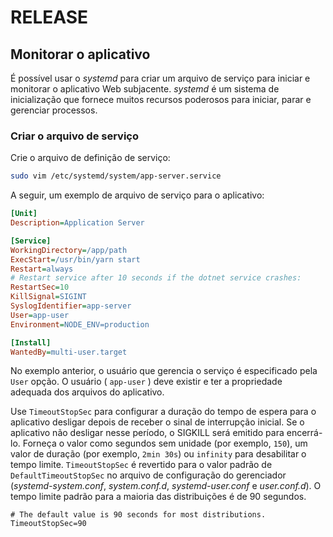 # RELEASE

## <a name="monitor-the-app"></a>Monitorar o aplicativo

É possível usar o _systemd_ para criar um arquivo de serviço para iniciar e monitorar o aplicativo Web subjacente. _systemd_ é um sistema de inicialização que fornece muitos recursos poderosos para iniciar, parar e gerenciar processos.

### <a name="create-the-service-file"></a>Criar o arquivo de serviço

Crie o arquivo de definição de serviço:

```bash
sudo vim /etc/systemd/system/app-server.service
```

A seguir, um exemplo de arquivo de serviço para o aplicativo:

```ini
[Unit]
Description=Application Server

[Service]
WorkingDirectory=/app/path
ExecStart=/usr/bin/yarn start
Restart=always
# Restart service after 10 seconds if the dotnet service crashes:
RestartSec=10
KillSignal=SIGINT
SyslogIdentifier=app-server
User=app-user
Environment=NODE_ENV=production

[Install]
WantedBy=multi-user.target
```

No exemplo anterior, o usuário que gerencia o serviço é especificado pela `User` opção. O usuário ( `app-user` ) deve existir e ter a propriedade adequada dos arquivos do aplicativo.

Use `TimeoutStopSec` para configurar a duração do tempo de espera para o aplicativo desligar depois de receber o sinal de interrupção inicial. Se o aplicativo não desligar nesse período, o SIGKILL será emitido para encerrá-lo. Forneça o valor como segundos sem unidade (por exemplo, `150`), um valor de duração (por exemplo, `2min 30s`) ou `infinity` para desabilitar o tempo limite. `TimeoutStopSec` é revertido para o valor padrão de `DefaultTimeoutStopSec` no arquivo de configuração do gerenciador (_systemd-system.conf_, _system.conf.d_, _systemd-user.conf_ e _user.conf.d_). O tempo limite padrão para a maioria das distribuições é de 90 segundos.

```
# The default value is 90 seconds for most distributions.
TimeoutStopSec=90
```
